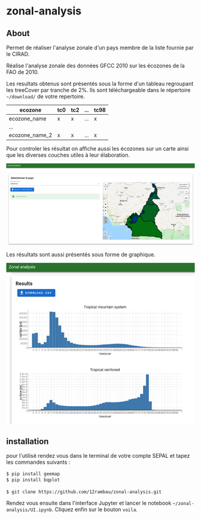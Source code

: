 # zonal-analysis

## About

Permet de réaliser l'analyse zonale d'un pays membre de la liste fournie par le CIRAD. 

Réalise l'analyse zonale des données GFCC 2010 sur les écozones de la FAO de 2010. 

Les resultats obtenus sont présentés sous la forme d'un tableau regroupant les treeCover par tranche de 2%. Ils sont téléchargeable dans le répertoire `~/download/` de votre repertoire.

| ecozone  | tc0  | tc2  | ...  | tc98  |
|---|---|---|---|---|
| ecozone_name  | x  | x  |  ... | x  |
| ...  |   |   |   |   |
| ecozone_name_2  | x  | x  | ...  | x  |

Pour controler les résultat on affiche aussi les écozones sur un carte ainsi que les diverses couches utiles à leur élaboration. 

![alt text](./doc/img/carte.png)

Les résultats sont aussi présentés sous forme de graphique.
 
![alt text](./doc/img/hist.png)


## installation 

pour l'utilisé rendez vous dans le terminal de votre compte SEPAL et tapez les commandes suivants : 

```
$ pip install geemap
$ pip install bqplot

$ git clone https://github.com/12rambau/zonal-analysis.git
```

Rendez vous ensuite dans l'interface Jupyter et lancer le notebook `~/zonal-analysis/UI.ipynb`. Cliquez enfin sur le bouton `voila`.

